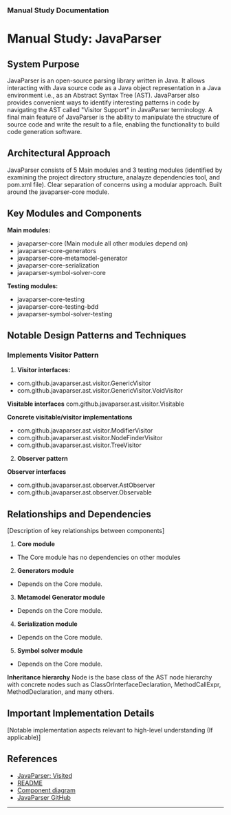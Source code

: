 ### Manual Study Documentation

# Manual Study: JavaParser

## System Purpose

JavaParser is an open-source parsing library written in Java. It allows interacting with Java source code as a Java object representation in a Java environment i.e., as an Abstract Syntax Tree (AST). JavaParser also provides convenient ways to identify interesting patterns in code by navigating the AST called "Visitor Support" in JavaParser terminology. A final main feature of JavaParser is the ability to manipulate the structure of source code and write the result to a file, enabling the functionality to build code generation software.

## Architectural Approach

JavaParser consists of 5 Main modules and 3 testing modules (identified by examining the project directory structure, analayze dependencies tool, and pom.xml file). Clear separation of concerns using a modular approach. Built around the javaparser-core module. 


## Key Modules and Components
**Main modules:**
- javaparser-core (Main module all other modules depend on)
- javaparser-core-generators 
- javaparser-core-metamodel-generator
- javaparser-core-serialization
- javaparser-symbol-solver-core

**Testing modules:**
- javaparser-core-testing
- javaparser-core-testing-bdd
- javaparser-symbol-solver-testing

## Notable Design Patterns and Techniques

### Implements Visitor Pattern

1. **Visitor interfaces:**
- com.github.javaparser.ast.visitor.GenericVisitor
- com.github.javaparser.ast.visitor.GenericVisitor.VoidVisitor

**Visitable interfaces**
com.github.javaparser.ast.visitor.Visitable

**Concrete visitable/visitor implementations**
- com.github.javaparser.ast.visitor.ModifierVisitor
- com.github.javaparser.ast.visitor.NodeFinderVisitor
- com.github.javaparser.ast.visitor.TreeVisitor

2. **Observer pattern**

**Observer interfaces**
- com.github.javaparser.ast.observer.AstObserver
- com.github.javaparser.ast.observer.Observable

## Relationships and Dependencies
[Description of key relationships between components]

1. **Core module**
- The Core module has no dependencies on other modules

2. **Generators module**
- Depends on the Core module.

3. **Metamodel Generator module**
- Depends on the Core module.

4. **Serialization module**
- Depends on the Core module.

5. **Symbol solver module**
- Depends on the Core module.

**Inheritance hierarchy**
Node is the base class of the AST node hierarchy with concrete nodes such as ClassOrInterfaceDeclaration, MethodCallExpr, MethodDeclaration, and many others.

## Important Implementation Details
[Notable implementation aspects relevant to high-level understanding (If applicable)]

## References
- [JavaParser: Visited](https://leanpub.com/javaparservisited)
- [README](https://github.com/javaparser/javaparser/blob/master/doc/readme.md)
- [Component diagram](https://github.com/javaparser/javaparser/blob/master/doc/component_diagram.puml)
- [JavaParser GitHub](https://github.com/javaparser/javaparser)

---
